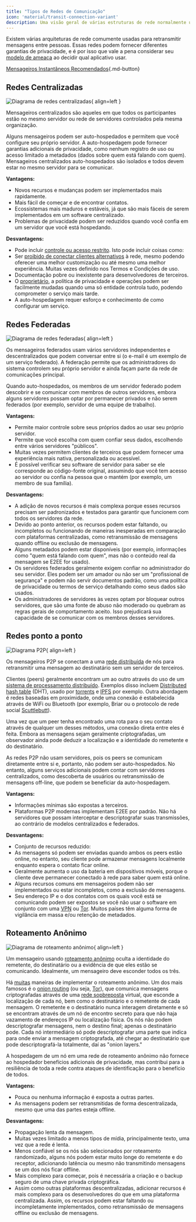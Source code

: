```yaml
---
title: "Tipos de Redes de Comunicação"
icon: 'material/transit-connection-variant'
description: Uma visão geral de várias estruturas de rede normalmente usadas por aplicativos de mensagens instantâneas.
---
```


Existem várias arquiteturas de rede comumente usadas para retransmitir mensagens entre pessoas. Essas redes podem fornecer diferentes garantias de privacidade, e é por isso que vale a pena considerar seu [modelo de ameaça](../basics/threat-modeling.md) ao decidir qual aplicativo usar.

[Mensageiros Instantâneos Recomendados](../real-time-communication.md ""){.md-button}

## Redes Centralizadas

![Diagrama de redes centralizadas](../assets/img/layout/network-centralized.svg){ align=left }

Mensageiros centralizados são aqueles em que todos os participantes estão no mesmo servidor ou rede de servidores controlados pela mesma organização.

Alguns mensageiros podem ser auto-hospedados e permitem que você configure seu próprio servidor. A auto-hospedagem pode fornecer garantias adicionais de privacidade, como nenhum registro de uso ou acesso limitado a metadados (dados sobre quem está falando com quem). Mensageiros centralizados auto-hospedados são isolados e todos devem estar no mesmo servidor para se comunicar.

**Vantagens:**

- Novos recursos e mudanças podem ser implementados mais rapidamente.
- Mais fácil de começar e de encontrar contatos.
- Ecossistemas mais maduros e estáveis, já que são mais fáceis de serem implementados em um software centralizado.
- Problemas de privacidade podem ser reduzidos quando você confia em um servidor que você está hospedando.

**Desvantagens:**

- Pode incluir [controle ou acesso restrito](https://drewdevault.com/2018/08/08/Signal.html). Isto pode incluir coisas como:
- Ser [proibido de conectar clientes alternativos](https://github.com/LibreSignal/LibreSignal/issues/37#issuecomment-217211165) à rede, mesmo podendo oferecer uma melhor customização ou até mesmo uma melhor experiência. Muitas vezes definido nos Termos e Condições de uso.
- Documentação pobre ou inexistente para desenvolvedores de terceiros.
- O [proprietário](https://web.archive.org/web/20210729191953/https://blog.privacytools.io/delisting-wire), a política de privacidade e operações podem ser facilmente mudadas quando uma só entidade controla tudo, podendo comprometer o serviço mais tarde.
- A auto-hospedagem requer esforço e conhecimento de como configurar um serviço.

## Redes Federadas

![Diagrama de redes federadas](../assets/img/layout/network-decentralized.svg){ align=left }

Os mensageiros federados usam vários servidores independentes e descentralizados que podem conversar entre si (o e-mail é um exemplo de um serviço federado). A federação permite que os administradores do sistema controlem seu próprio servidor e ainda façam parte da rede de comunicações principal.

Quando auto-hospedados, os membros de um servidor federado podem descobrir e se comunicar com membros de outros servidores, embora alguns servidores possam optar por permanecer privados e não serem federados (por exemplo, servidor de uma equipe de trabalho).

**Vantagens:**

- Permite maior controle sobre seus próprios dados ao usar seu próprio servidor.
- Permite que você escolha com quem confiar seus dados, escolhendo entre vários servidores "públicos".
- Muitas vezes permitem clientes de terceiros que podem fornecer uma experiência mais nativa, personalizada ou acessível.
- É possível verificar seu software de servidor para saber se ele corresponde ao código-fonte original, assumindo que você tem acesso ao servidor ou confia na pessoa que o mantém (por exemplo, um membro de sua família).

**Desvantagens:**

- A adição de novos recursos é mais complexa porque esses recursos precisam ser padronizados e testados para garantir que funcionem com todos os servidores da rede.
- Devido ao ponto anterior, os recursos podem estar faltando, ou incompletos ou funcionando de maneiras inesperadas em comparação com plataformas centralizadas, como retransmissão de mensagens quando offline ou exclusão de mensagens.
- Alguns metadados podem estar disponíveis (por exemplo, informações como "quem está falando com quem", mas não o conteúdo real da mensagem se E2EE for usado).
- Os servidores federados geralmente exigem confiar no administrador do seu servidor. Eles podem ser um amador ou não ser um "profissional de segurança" e podem não servir documentos padrão, como uma política de privacidade ou termos de serviço detalhando como seus dados são usados.
- Os administradores de servidores às vezes optam por bloquear outros servidores, que são uma fonte de abuso não moderado ou quebram as regras gerais de comportamento aceito. Isso prejudicará sua capacidade de se comunicar com os membros desses servidores.

## Redes ponto a ponto

![Diagrama P2P](../assets/img/layout/network-distributed.svg){ align=left }

Os mensageiros P2P se conectam a uma [ rede distribuída](https://en.wikipedia.org/wiki/Distributed_networking) de nós para retransmitir uma mensagem ao destinatário sem um servidor de terceiros.

Clientes (peers) geralmente encontram um ao outro através do uso de um [sistema de processamento distribuído](https://pt.wikipedia.org/wiki/Sistema_de_processamento_distribu%C3%ADdo). Exemplos disso incluem [Distributed hash table](https://pt.wikipedia.org/wiki/Distributed_hash_table) (DHT), usado por [torrents](https://pt.wikipedia.org/wiki/BitTorrent) e [IPFS](https://pt.wikipedia.org/wiki/Sistema_de_Arquivos_Interplanet%C3%A1rio) por exemplo. Outra abordagem é redes baseadas em proximidade, onde uma conexão é estabelecida através de WiFi ou Bluetooth (por exemplo, Briar ou o protocolo de rede social [Scuttlebutt](https://scuttlebutt.nz)).

Uma vez que um peer tenha encontrado uma rota para o seu contato através de qualquer um desses métodos, uma conexão direta entre eles é feita. Embora as mensagens sejam geralmente criptografadas, um observador ainda pode deduzir a localização e a identidade do remetente e do destinatário.

As redes P2P não usam servidores, pois os peers se comunicam diretamente entre si e, portanto, não podem ser auto-hospedados. No entanto, alguns serviços adicionais podem contar com servidores centralizados, como descoberta de usuários ou retransmissão de mensagens off-line, que podem se beneficiar da auto-hospedagem.

**Vantagens:**

- Informações mínimas são expostas a terceiros.
- Plataformas P2P modernas implementam E2EE por padrão. Não há servidores que possam interceptar e descriptografar suas transmissões, ao contrário de modelos centralizados e federados.

**Desvantagens:**

- Conjunto de recursos reduzido:
- As mensagens só podem ser enviadas quando ambos os peers estão online, no entanto, seu cliente pode armazenar mensagens localmente enquanto espera o contato ficar online.
- Geralmente aumenta o uso da bateria em dispositivos móveis, porque o cliente deve permanecer conectado à rede para saber quem está online.
- Alguns recursos comuns em mensageiros podem não ser implementados ou estar incompletos, como a exclusão de mensagens.
- Seu endereço IP e o dos contatos com os quais você está se comunicando podem ser expostos se você não usar o software em conjunto com uma [VPN](../vpn.md) ou [Tor](../tor.md). Muitos países têm alguma forma de vigilância em massa e/ou retenção de metadados.

## Roteamento Anônimo

![Diagrama de roteamento anônimo](../assets/img/layout/network-anonymous-routing.svg){ align=left }

Um mensageiro usando [roteamento anônimo](https://doi.org/10.1007/978-1-4419-5906-5_628) oculta a identidade do remetente, do destinatário ou a evidência de que eles estão se comunicando. Idealmente, um mensageiro deve esconder todos os três.

Há [muitas](https://doi.org/10.1145/3182658) maneiras de implementar o roteamento anônimo. Um dos mais famosos é o [onion routing](https://en.wikipedia.org/wiki/Onion_routing) (ou seja, [Tor](tor-overview.md)), que comunica mensagens criptografadas através de uma [rede sopbreposta](https://pt.wikipedia.org/wiki/Rede_sobreposta) virtual, que esconde a localização de cada nó, bem como o destinatário e o remetente de cada mensagem. O remetente e o destinatário nunca interagem diretamente e só se encontram através de um nó de encontro secreto para que não haja vazamento de endereços IP ou localização física. Os nós não podem descriptografar mensagens, nem o destino final; apenas o destinatário pode. Cada nó intermediário só pode descriptografar uma parte que indica para onde enviar a mensagem criptografada, até chegar ao destinatário que pode descriptografá-la totalmente, daí as "onion layers."

A hospedagem de um nó em uma rede de roteamento anônimo não fornece ao hospedador benefícios adicionais de privacidade, mas contribui para a resiliência de toda a rede contra ataques de identificação para o benefício de todos.

**Vantagens:**

- Pouca ou nenhuma informação é exposta a outras partes.
- As mensagens podem ser retransmitidas de forma descentralizada, mesmo que uma das partes esteja offline.

**Desvantagens:**

- Propagação lenta da mensagem.
- Muitas vezes limitado a menos tipos de mídia, principalmente texto, uma vez que a rede é lenta.
- Menos confiável se os nós são selecionados por roteamento randomizado, alguns nós podem estar muito longe do remetente e do receptor, adicionando latência ou mesmo não transmitindo mensagens se um dos nós ficar offline.
- Mais complexo para começar, pois é necessária a criação e o backup seguro de uma chave privada criptográfica.
- Assim como outras plataformas descentralizadas, adicionar recursos é mais complexo para os desenvolvedores do que em uma plataforma centralizada. Assim, os recursos podem estar faltando ou incompletamente implementados, como retransmissão de mensagens offline ou exclusão de mensagens.
